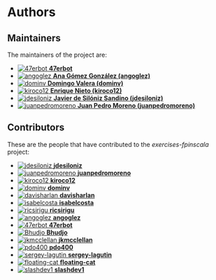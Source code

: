 [comment]: <> (Don't edit this file!)
[comment]: <> (It is automatically updated after every release of https://github.com/47degrees/.github)
[comment]: <> (If you want to suggest a change, please open a PR or issue in that repository)

# Authors

## Maintainers

The maintainers of the project are:

- [![47erbot](https://avatars1.githubusercontent.com/u/24799081?v=4&s=20) **47erbot**](https://github.com/47erbot)
- [![angoglez](https://avatars0.githubusercontent.com/u/10107285?v=4&s=20) **Ana Gómez González (angoglez)**](https://github.com/angoglez)
- [![dominv](https://avatars1.githubusercontent.com/u/3943031?v=4&s=20) **Domingo Valera (dominv)**](https://github.com/dominv)
- [![kiroco12](https://avatars1.githubusercontent.com/u/48894338?v=4&s=20) **Enrique Nieto (kiroco12)**](https://github.com/kiroco12)
- [![jdesiloniz](https://avatars2.githubusercontent.com/u/2835739?v=4&s=20) **Javier de Silóniz Sandino (jdesiloniz)**](https://github.com/jdesiloniz)
- [![juanpedromoreno](https://avatars2.githubusercontent.com/u/4879373?v=4&s=20) **Juan Pedro Moreno (juanpedromoreno)**](https://github.com/juanpedromoreno)

## Contributors

These are the people that have contributed to the _exercises-fpinscala_ project:

- [![jdesiloniz](https://avatars2.githubusercontent.com/u/2835739?v=4&s=20) **jdesiloniz**](https://github.com/jdesiloniz)
- [![juanpedromoreno](https://avatars2.githubusercontent.com/u/4879373?v=4&s=20) **juanpedromoreno**](https://github.com/juanpedromoreno)
- [![kiroco12](https://avatars1.githubusercontent.com/u/48894338?v=4&s=20) **kiroco12**](https://github.com/kiroco12)
- [![dominv](https://avatars1.githubusercontent.com/u/3943031?v=4&s=20) **dominv**](https://github.com/dominv)
- [![davisharlan](https://avatars3.githubusercontent.com/u/35711200?v=4&s=20) **davisharlan**](https://github.com/davisharlan)
- [![isabelcosta](https://avatars1.githubusercontent.com/u/11148726?v=4&s=20) **isabelcosta**](https://github.com/isabelcosta)
- [![ricsirigu](https://avatars3.githubusercontent.com/u/5004093?v=4&s=20) **ricsirigu**](https://github.com/ricsirigu)
- [![angoglez](https://avatars0.githubusercontent.com/u/10107285?v=4&s=20) **angoglez**](https://github.com/angoglez)
- [![47erbot](https://avatars1.githubusercontent.com/u/24799081?v=4&s=20) **47erbot**](https://github.com/47erbot)
- [![Bhudjo](https://avatars0.githubusercontent.com/u/830963?v=4&s=20) **Bhudjo**](https://github.com/Bhudjo)
- [![jkmcclellan](https://avatars3.githubusercontent.com/u/52432856?v=4&s=20) **jkmcclellan**](https://github.com/jkmcclellan)
- [![pdo400](https://avatars1.githubusercontent.com/u/1780993?v=4&s=20) **pdo400**](https://github.com/pdo400)
- [![sergey-lagutin](https://avatars3.githubusercontent.com/u/11209668?v=4&s=20) **sergey-lagutin**](https://github.com/sergey-lagutin)
- [![floating-cat](https://avatars0.githubusercontent.com/u/6748077?v=4&s=20) **floating-cat**](https://github.com/floating-cat)
- [![slashdev1](https://avatars1.githubusercontent.com/u/50917204?v=4&s=20) **slashdev1**](https://github.com/slashdev1)